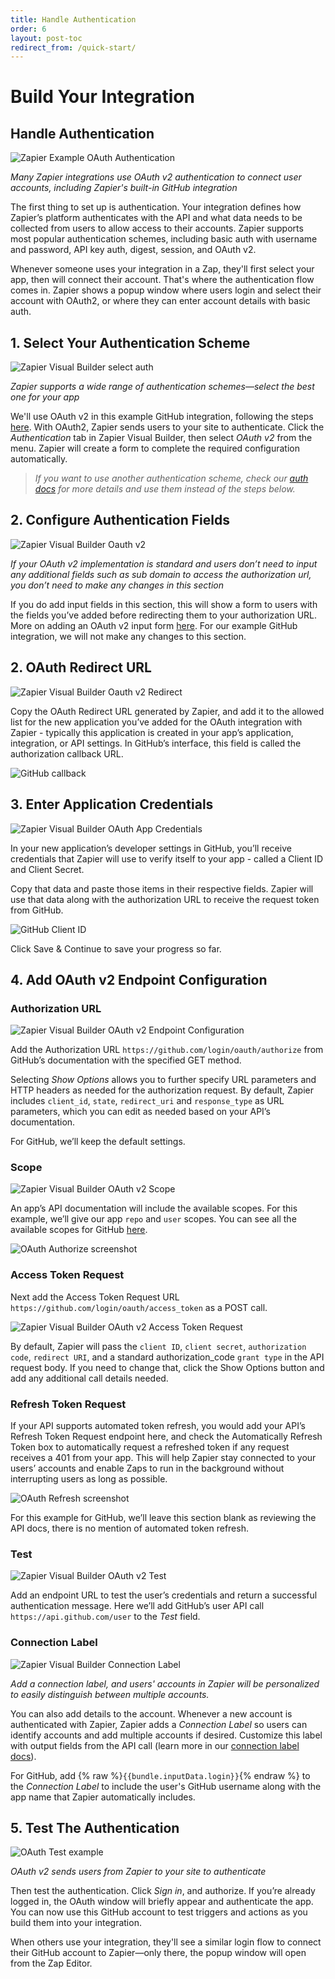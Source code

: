 ```yaml
---
title: Handle Authentication
order: 6
layout: post-toc
redirect_from: /quick-start/
---
```


# Build Your Integration

## Handle Authentication

![Zapier Example OAuth Authentication](https://cdn.zappy.app/d57f6aee066334937f1b8f7ed7cb956e.gif)

_Many Zapier integrations use OAuth v2 authentication to connect user accounts, including Zapier's built-in GitHub integration_

The first thing to set up is authentication. Your integration defines how Zapier’s platform authenticates with the API and what data needs to be collected from users to allow access to their accounts. Zapier supports most popular authentication schemes, including basic auth with username and password, API key auth, digest, session, and OAuth v2.

Whenever someone uses your integration in a Zap, they'll first select your app, then will connect their account. That's where the authentication flow comes in. Zapier shows a popup window where users login and select their account with OAuth2, or where they can enter account details with basic auth.

## 1. Select Your Authentication Scheme

![Zapier Visual Builder select auth](https://cdn.zappy.app/ad8346fc5dda90a437697d182f2ac324.png)

_Zapier supports a wide range of authentication schemes—select the best one for your app_

We'll use OAuth v2 in this example GitHub integration, following the steps [here](https://docs.github.com/en/developers/apps/building-oauth-apps/authorizing-oauth-apps). With OAuth2, Zapier sends users to your site to authenticate. Click the _Authentication_ tab in Zapier Visual Builder, then select _OAuth v2_ from the menu. Zapier will create a form to complete the required configuration automatically. 

> _If you want to use another authentication scheme, check our [auth docs](https://platform.zapier.com/docs/auth) for more details and use them instead of the steps below._

## 2. Configure Authentication Fields

![Zapier Visual Builder Oauth v2](https://cdn.zappy.app/13034a55ecf3fb0c9a7ed982219f9746.png)

_If your OAuth v2 implementation is standard and users don’t need to input any additional fields such as sub domain to access the authorization url, you don’t need to make any changes in this section_

If you do add input fields in this section, this will show a form to users with the fields you’ve added before redirecting them to your authorization URL. More on adding an OAuth v2 input form [here](https://platform.zapier.com/docs/oauth#add-an-oauth-input-form-optional). For our example GitHub integration, we will not make any changes to this section. 

## 2. OAuth Redirect URL

![Zapier Visual Builder Oauth v2 Redirect](https://cdn.zappy.app/0a9268ae764824d93f9886a91444dc64.png)

Copy the OAuth Redirect URL generated by Zapier, and add it to the allowed list for the new application you’ve added for the OAuth integration with Zapier - typically this application is created in your app’s application, integration, or API settings. In GitHub’s interface, this field is called the authorization callback URL.

![GitHub callback](https://cdn.zappy.app/da0ba8d455d48bf784033ec885945a15.png)

## 3. Enter Application Credentials

![Zapier Visual Builder OAuth App Credentials](https://cdn.zappy.app/277ad6117d160113b2a1660a0e774e5b.png)

In your new application’s developer settings in GitHub, you’ll receive credentials that Zapier will use to verify itself to your app - called a Client ID and Client Secret.

Copy that data and paste those items in their respective fields. Zapier will use that data along with the authorization URL to receive the request token from GitHub.

![GitHub Client ID](https://cdn.zappy.app/69380b9f4dd69169b2fd15ad0c7ebaee.png)

Click Save & Continue to save your progress so far.

## 4. Add OAuth v2 Endpoint Configuration

### Authorization URL

![Zapier Visual Builder OAuth v2 Endpoint Configuration](https://cdn.zappy.app/2fe37410ee1e4d883810a3c20bb63e17.png) 

Add the Authorization URL `https://github.com/login/oauth/authorize` from GitHub’s documentation with the specified GET method. 

Selecting _Show Options_ allows you to further specify URL parameters and HTTP headers as needed for the authorization request. By default, Zapier includes `client_id`, `state`, `redirect_uri` and `response_type` as URL parameters, which you can edit as needed based on your API’s documentation. 

For GitHub, we’ll keep the default settings. 

### Scope

![Zapier Visual Builder OAuth v2 Scope](https://cdn.zappy.app/5d77f9e14c5c955d839dec56aff6fe0f.png) 

An app’s API documentation will include the available scopes. For this example, we’ll give our app `repo` and `user` scopes. You can see all the available scopes for GitHub [here](https://docs.github.com/en/developers/apps/building-oauth-apps/scopes-for-oauth-apps).

![OAuth Authorize screenshot](https://cdn.zappy.app/9bc2db9a069c757c58d76a54f626bc70.png) 

### Access Token Request

Next add the Access Token Request URL `https://github.com/login/oauth/access_token` as a POST call.

![Zapier Visual Builder OAuth v2 Access Token Request](https://cdn.zappy.app/836e9356a2b2eef3cfc983577640ad3f.png)

By default, Zapier will pass the `client ID`, `client secret`, `authorization code`, `redirect URI`, and a standard authorization_code `grant type` in the API request body. If you need to change that, click the Show Options button and add any additional call details needed.

### Refresh Token Request

If your API supports automated token refresh, you would add your API’s Refresh Token Request endpoint here, and check the Automatically Refresh Token box to automatically request a refreshed token if any request receives a 401 from your app. This will help Zapier stay connected to your users’ accounts and enable Zaps to run in the background without interrupting users as long as possible.

![OAuth Refresh screenshot](https://cdn.zappy.app/4fd972e060e73c2f3520e10d7cd5b55f.png) 

For this example for GitHub, we’ll leave this section blank as reviewing the API docs, there is no mention of automated token refresh. 

### Test

![Zapier Visual Builder OAuth v2 Test](https://cdn.zappy.app/b09a9f57b0961479f5f25695c905c492.png)

Add an endpoint URL to test the user’s credentials and return a successful authentication message. Here we’ll add GitHub’s user API call `https://api.github.com/user` to the _Test_ field.

### Connection Label

![Zapier Visual Builder Connection Label](https://cdn.zappy.app/a365f21caa5a98fdcf9da202cee10c43.png)

_Add a connection label, and users' accounts in Zapier will be personalized to easily distinguish between multiple accounts._

You can also add details to the account. Whenever a new account is authenticated with Zapier, Zapier adds a _Connection Label_ so users can identify accounts and add multiple accounts if desired. Customize this label with output fields from the API call (learn more in our [connection label docs](https://platform.zapier.com/docs/auth#how-to-add-a-connection-label-to-authenticated-accounts)).

For GitHub, add {% raw %}`{{bundle.inputData.login}}`{% endraw %} to the _Connection Label_ to include the user's GitHub username along with the app name that Zapier automatically includes.


## 5. Test The Authentication

![OAuth Test example](https://cdn.zappy.app/758e7869b78d463ddd18e18ef5e47ffc.gif)

_OAuth v2 sends users from Zapier to your site to authenticate_

Then test the authentication. Click _Sign in_, and authorize. If you’re already logged in, the OAuth window will briefly appear and authenticate the app. You can now use this GitHub account to test triggers and actions as you build them into your integration. 

When others use your integration, they'll see a similar login flow to connect their GitHub account to Zapier—only there, the popup window will open from the Zap Editor.
